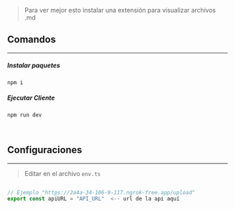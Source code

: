 > Para ver mejor esto instalar una extensión para visualizar archivos .md

## Comandos
---
<h5>Instalar paquetes</h5>

```
npm i
```

<h5>Ejecutar Cliente</h5>

```
npm run dev
```

<br>

## Configuraciones
---
> Editar en el archivo `env.ts`

```js

// Ejemplo "https://2a4a-34-106-9-117.ngrok-free.app/upload"
export const apiURL = "API_URL"  <-- url de la api aquí

```